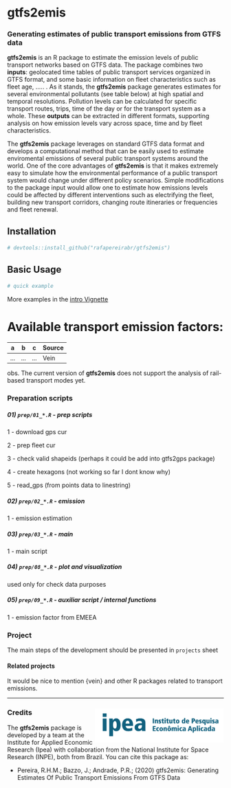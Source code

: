 # gtfs2emis

### Generating estimates of public transport emissions from GTFS data

**gtfs2emis** is an R package to estimate the emission levels of public transport networks based on GTFS data. The package combines two **inputs**: geolocated time tables of public transport services organized in GTFS format, and some basic information on fleet characteristics such as fleet age, ..... . As it stands, the **gtfs2emis** package generates estimates for several environmental pollutants (see table below) at high spatial and temporal resolutions. Pollution levels can be calculated for specific transport routes, trips, time of the day or for the transport system as a whole. These **outputs** can be extracted in different formats, supporting analysis on how emission levels vary across space, time and by fleet characteristics.

The **gtfs2emis** package leverages on standard GTFS data format and develops a computational method that can be easily used to estimate enviromental emissions of several public transport systems around the world. One of the core advantages of **gtfs2emis** is that it makes extremely easy to simulate how the environmental performance of a public transport system would change under different policy scenarios. Simple modifications to the package input would allow one to estimate how emissions levels could be affected by different interventions such as electrifying the fleet, building new transport corridors, changing route itineraries or frequencies and fleet renewal.






## Installation

``` r
# devtools::install_github("rafapereirabr/gtfs2emis")
```




## Basic Usage


``` r
# quick example
```
More examples in the [intro Vignette](https://cran.r-project.org)



# Available transport emission factors:


| a   |  b  |  c  | Source |
|-----|-----|-----|-----|
| ... | ... | ... | Vein   |


obs. The current version of **gtfs2emis** does not support the analysis of rail-based transport modes yet.


### Preparation scripts

##### 01\) `prep/01_*.R` - prep scripts

1 - download gps cur

2 - prep fleet cur

3 - check valid shapeids (perhaps it could be add into gtfs2gps package)

4 - create hexagons (not working so far I dont know why)

5 - read\_gps (from points data to linestring)

##### 02\) `prep/02_*.R` - emission

1 - emission estimation

##### 03\) `prep/03_*.R` - main

1 - main script

##### 04\) `prep/08_*.R` - plot and visualization

used only for check data purposes

##### 05\) `prep/09_*.R` - auxiliar script / internal functions

1 - emission factor from EMEEA

### Project

The main steps of the development should be presented in `projects`
sheet





#### **Related projects**

It would be nice to mention {vein} and other R packages related to transport emissions.


-----

### Credits <img align="right" src="man/figures/ipea_logo.png" alt="ipea" width="300">

The **gtfs2emis** package is developed by a team at the Institute for Applied Economic Research (Ipea) with collaboration from the National Institute for Space Research (INPE), both from Brazil. You can cite this package as:

* Pereira, R.H.M.; Bazzo, J.; Andrade, P.R.; (2020) gtfs2emis: Generating Estimates Of Public Transport Emissions From GTFS Data
